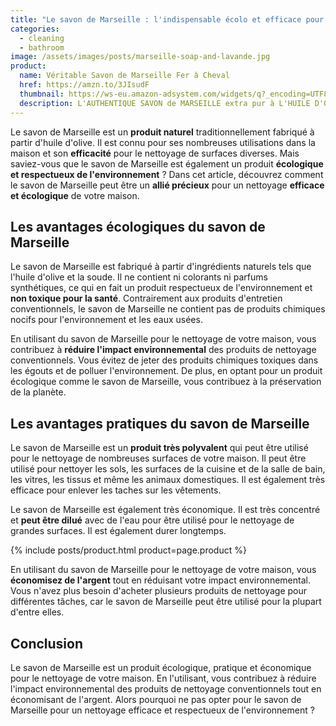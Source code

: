 ```yaml
---
title: "Le savon de Marseille : l'indispensable écolo et efficace pour l'entretien de votre maison"
categories:
  - cleaning
  - bathroom
image: /assets/images/posts/marseille-soap-and-lavande.jpg
product:
  name: Véritable Savon de Marseille Fer à Cheval
  href: https://amzn.to/3JIsudF
  thumbnail: https://ws-eu.amazon-adsystem.com/widgets/q?_encoding=UTF8&ASIN=B09VKWH235&Format=_SL250_&ID=AsinImage&MarketPlace=FR&ServiceVersion=20070822&WS=1&tag=d9beud07-21&language=fr_FR
  description: L'AUTHENTIQUE SAVON de MARSEILLE extra pur à L'HUILE D'OLIVE, 72% d’huile garantie, est cuit en chaudrons depuis plus de 160 ans dans le respect des secrets de fabrication. Près de 10 jours sont nécessaires pour l’élaboration de notre savon selon le procédé marseillais.
---
```


Le savon de Marseille est un **produit naturel** traditionnellement fabriqué à partir d'huile d'olive. Il est connu pour ses nombreuses utilisations dans la maison et son **efficacité** pour le nettoyage de surfaces diverses. Mais saviez-vous que le savon de Marseille est également un produit **écologique et respectueux de l'environnement** ? Dans cet article, découvrez comment le savon de Marseille peut être un **allié précieux** pour un nettoyage **efficace et écologique** de votre maison.

## Les avantages écologiques du savon de Marseille

Le savon de Marseille est fabriqué à partir d'ingrédients naturels tels que l'huile d'olive et la soude. Il ne contient ni colorants ni parfums synthétiques, ce qui en fait un produit respectueux de l'environnement et **non toxique pour la santé**. Contrairement aux produits d'entretien conventionnels, le savon de Marseille ne contient pas de produits chimiques nocifs pour l'environnement et les eaux usées.

En utilisant du savon de Marseille pour le nettoyage de votre maison, vous contribuez à **réduire l'impact environnemental** des produits de nettoyage conventionnels. Vous évitez de jeter des produits chimiques toxiques dans les égouts et de polluer l'environnement. De plus, en optant pour un produit écologique comme le savon de Marseille, vous contribuez à la préservation de la planète.

## Les avantages pratiques du savon de Marseille

Le savon de Marseille est un **produit très polyvalent** qui peut être utilisé pour le nettoyage de nombreuses surfaces de votre maison. Il peut être utilisé pour nettoyer les sols, les surfaces de la cuisine et de la salle de bain, les vitres, les tissus et même les animaux domestiques. Il est également très efficace pour enlever les taches sur les vêtements.

Le savon de Marseille est également très économique. Il est très concentré et **peut être dilué** avec de l'eau pour être utilisé pour le nettoyage de grandes surfaces. Il est également durer longtemps.

{% include posts/product.html product=page.product %}

En utilisant du savon de Marseille pour le nettoyage de votre maison, vous **économisez de l'argent** tout en réduisant votre impact environnemental. Vous n'avez plus besoin d'acheter plusieurs produits de nettoyage pour différentes tâches, car le savon de Marseille peut être utilisé pour la plupart d'entre elles.

## Conclusion

Le savon de Marseille est un produit écologique, pratique et économique pour le nettoyage de votre maison. En l'utilisant, vous contribuez à réduire l'impact environnemental des produits de nettoyage conventionnels tout en économisant de l'argent. Alors pourquoi ne pas opter pour le savon de Marseille pour un nettoyage efficace et respectueux de l'environnement ?